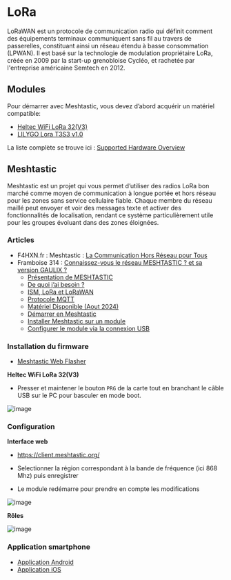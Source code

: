# LoRa

LoRaWAN est un protocole de communication radio qui définit comment des équipements terminaux communiquent sans fil au travers de passerelles, constituant ainsi un réseau étendu à basse consommation (LPWAN).
Il est basé sur la technologie de modulation propriétaire LoRa, créée en 2009 par la start-up grenobloise Cycléo, et rachetée par l'entreprise américaine Semtech en 2012.

## Modules

Pour démarrer avec Meshtastic, vous devez d’abord acquérir un matériel compatible:
- [Heltec WiFi LoRa 32(V3)](https://heltec.org/project/wifi-lora-32-v3/)
- [LILYGO Lora T3S3 v1.0](https://meshtastic.org/docs/hardware/devices/lilygo/lora/?t-lora=S3-v1)

La liste complète se trouve ici : [Supported Hardware Overview](https://meshtastic.org/docs/hardware/devices/)


## Meshtastic

Meshtastic est un projet qui vous permet d’utiliser des radios LoRa bon marché comme moyen de communication à longue portée et hors réseau pour les zones sans service cellulaire fiable. Chaque membre du réseau maillé peut envoyer et voir des messages texte et activer des fonctionnalités de localisation, rendant ce système particulièrement utile pour les groupes évoluant dans des zones éloignées.

### Articles

- F4HXN.fr : Meshtastic : [La Communication Hors Réseau pour Tous](https://www.f4hxn.fr/meshtastic-la-communication-hors-reseau-pour-tous/)
- Framboise 314 : [Connaissez-vous le réseau MESHTASTIC ? et sa version GAULIX ?](https://www.framboise314.fr/connaissez-vous-le-reseau-meshtastic-et-sa-version-gaulix/)
  - [Présentation de MESHTASTIC](https://www.framboise314.fr/meshtastic-presentation/)
  - [De quoi j’ai besoin ?](https://www.framboise314.fr/meshtastic-de-quoi-jai-besoin/)
  - [ISM, LoRa et LoRaWAN](https://www.framboise314.fr/meshtastic-ism-lora-et-lorawan/)
  - [Protocole MQTT](https://www.framboise314.fr/meshtastic-protocole-mqtt/)
  - [Matériel Disponible (Aout 2024)](https://www.framboise314.fr/meshtastic-materiel-disponible-aout-2024/)
  - [Démarrer en Meshtastic](https://www.framboise314.fr/meshtastic-demarrer-en-meshtastic/)
  - [Installer Meshtastic sur un module](https://www.framboise314.fr/meshtastic-installer-meshtastic-sur-un-module/)
  - [Configurer le module via la connexion USB](https://www.framboise314.fr/meshtastic-configurer-le-module-via-la-connexion-usb/)

### Installation du firmware

- [Meshtastic Web Flasher](https://flasher.meshtastic.org/)

**Heltec WiFi LoRa 32(V3)**

- Presser et maintener le bouton `PRG` de la carte tout en branchant le câble USB sur le PC pour basculer en mode boot.

![image](https://github.com/user-attachments/assets/9ec98a84-7b37-4d7c-91c2-5a2c5f65abc0)

### Configuration

**Interface web**

- https://client.meshtastic.org/

- Selectionner la région correspondant à la bande de fréquence (ici 868 Mhz) puis enregistrer
- Le module redémarre pour prendre en compte les modifications
 
![image](https://github.com/user-attachments/assets/d14684b1-3f26-4cf7-a1cb-d08d4d06f9dd)

**Rôles**

![image](https://github.com/user-attachments/assets/888357ef-06b5-407b-b54e-5cb934271bfc)

### Application smartphone

- [Application Android](https://play.google.com/store/apps/details?id=com.geeksville.mesh&pli=1)
- [Application iOS](https://meshtastic.org/docs/category/apple-apps/)


